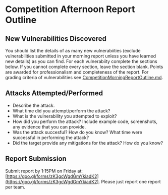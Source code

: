 # Competition Afternoon Report Outline

## New Vulnerabilities Discovered
You should list the details of as many new vulnerabiities (exclude vulnerabilities submitted in your morning report unless you have learned new details) as you can find. For each vulnerabiity complete the sections below. If you cannot complete every section, leave the section blank. Points are awarded for professionalism and completeness of the report. For grading criteria of vulnerabilities see [CompetitionMorningReportOutline.md](https://github.com/benjholla/PACSeminar2018/blob/master/CompetitionMorningReportOutline.md). 

## Attacks Attempted/Performed
- Describe the attack.
- What time did you attempt/perform the attack?
- What is the vulnerability you attempted to exploit?
- How did you perform the attack? Include example code, screenshots, any evidence that you can provide.
- Was the attack succesful? How do you know? What time were successful in performing the attack?
- Did the target provide any mitigations for the attack? How do you know?

## Report Submission
Submit report by 1:15PM on Friday at: [https://goo.gl/forms/zK3gcWgdGmYkiadK2](https://goo.gl/forms/zK3gcWgdGmYkiadK2). Please just report one report per team.
